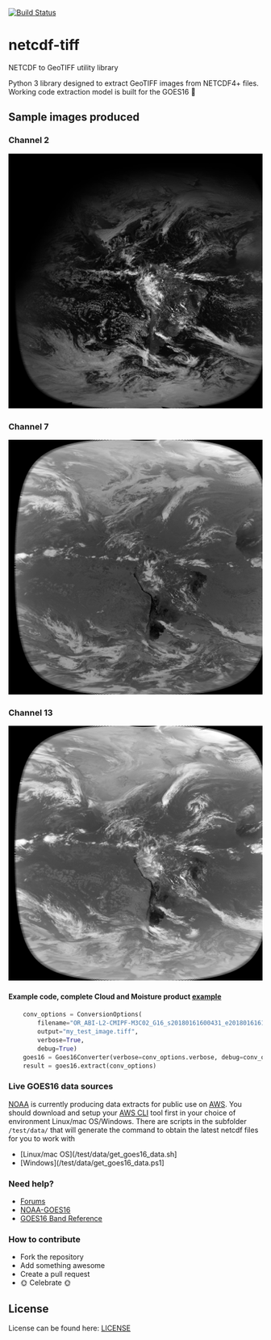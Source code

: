 [![Build Status](https://travis-ci.org/Solcast/netcdf-tiff.svg?branch=master)](https://travis-ci.org/Solcast/netcdf-tiff)

# netcdf-tiff
NETCDF to GeoTIFF utility library

Python 3 library designed to extract GeoTIFF images from NETCDF4+ files.  Working code extraction model is built for the GOES16 :satellite:

## Sample images produced 

### Channel 2
![Channel 2](/images/goes16_channel2.jpg)

### Channel 7
![Channel 7](/images/goes16_channel7.jpg)

### Channel 13
![Channel 13](/images/goes16_channel13.jpg)

#### Example code, complete Cloud and Moisture product [example](/example/goes16_cloud_moisture.py)
```python
    conv_options = ConversionOptions(
        filename="OR_ABI-L2-CMIPF-M3C02_G16_s20180161600431_e20180161611198_c20180161611267.nc",
        output="my_test_image.tiff",
        verbose=True,
        debug=True)
    goes16 = Goes16Converter(verbose=conv_options.verbose, debug=conv_options.debug)
    result = goes16.extract(conv_options)
```

### Live GOES16 data sources
[NOAA](http://www.noaa.gov/) is currently producing data extracts for public use on [AWS](https://aws.amazon.com/).  You should download and setup your [AWS CLI](https://aws.amazon.com/cli/) tool first in your choice of environment Linux/mac OS/Windows.  There are scripts in the subfolder `/test/data/` that will generate the command to obtain the latest netcdf files for you to work with

* [Linux/mac OS](/test/data/get_goes16_data.sh]
* [Windows](/test/data/get_goes16_data.ps1]
 

### Need help?
* [Forums](https://forums.solcast.com.au)
* [NOAA-GOES16](https://www.nesdis.noaa.gov/GOES-R-Series-Satellites)
* [GOES16 Band Reference](https://www.weather.gov/media/crp/GOES_16_Guides_FINALBIS.pdf)

### How to contribute
 * Fork the repository
 * Add something awesome
 * Create a pull request
 * :sun_with_face: Celebrate :sun_with_face:


License
-------
License can be found here: [LICENSE](LICENSE)